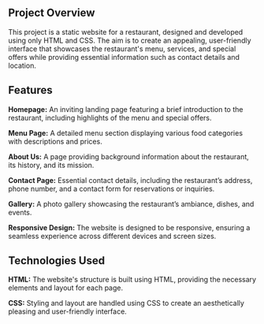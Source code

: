 ## Project Overview

This project is a static website for a restaurant, designed and developed using only HTML and CSS. The aim is to create an appealing, user-friendly interface that showcases the restaurant's menu, services, and special offers while providing essential information such as contact details and location.

## Features

**Homepage:** An inviting landing page featuring a brief introduction to the restaurant, including highlights of the menu and special offers.

**Menu Page:** A detailed menu section displaying various food categories with descriptions and prices.

**About Us:** A page providing background information about the restaurant, its history, and its mission.

**Contact Page:** Essential contact details, including the restaurant’s address, phone number, and a contact form for reservations or inquiries.

**Gallery:** A photo gallery showcasing the restaurant’s ambiance, dishes, and events.

**Responsive Design:** The website is designed to be responsive, ensuring a seamless experience across different devices and screen sizes.

## Technologies Used

**HTML:** The website's structure is built using HTML, providing the necessary elements and layout for each page.

**CSS:** Styling and layout are handled using CSS to create an aesthetically pleasing and user-friendly interface.
